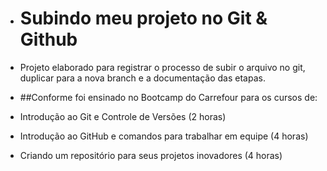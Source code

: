 - # Subindo meu projeto no Git & Github
- Projeto elaborado para registrar o processo de subir o arquivo no git, duplicar para a nova branch e a documentação das etapas.

- ##Conforme foi ensinado no Bootcamp do Carrefour para os cursos de:
- Introdução ao Git e Controle de Versões (2 horas)
- Introdução ao GitHub e comandos para trabalhar em equipe (4 horas)
- Criando um repositório para seus projetos inovadores (4 horas)
